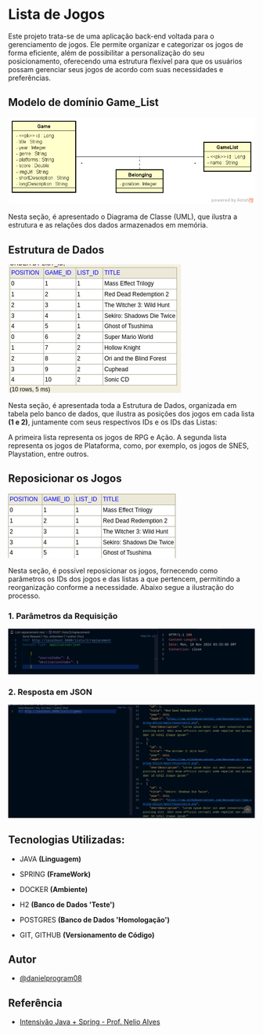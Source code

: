 # Lista de Jogos

Este projeto trata-se de uma aplicação back-end voltada para o gerenciamento de jogos. Ele permite organizar e categorizar os jogos de forma eficiente, além de possibilitar a personalização do seu posicionamento, oferecendo uma estrutura flexível para que os usuários possam gerenciar seus jogos de acordo com suas necessidades e preferências.

## Modelo de domínio Game_List

![Modelo de domínio DSList](https://raw.githubusercontent.com/devsuperior/java-spring-dslist/main/resources/dslist-model.png)

Nesta seção, é apresentado o Diagrama de Classe (UML), que ilustra a estrutura e as relações dos dados armazenados em memória.

## Estrutura de Dados

![alt text](./img/image-1.png)

Nesta seção, é apresentada toda a Estrutura de Dados, organizada em tabela pelo banco de dados, que ilustra as posições dos jogos em cada lista **(1 e 2)**, juntamente com seus respectivos IDs e os IDs das Listas:

A primeira lista representa os jogos de RPG e Ação.
A segunda lista representa os jogos de Plataforma, como, por exemplo, os jogos de SNES, Playstation, entre outros.

## Reposicionar os Jogos 

![alt text](./img/imagem-2.png)

Nesta seção, é possível reposicionar os jogos, fornecendo como parâmetros os IDs dos jogos e das listas a que pertencem, permitindo a reorganização conforme a necessidade. Abaixo segue a ilustração do processo.

### 1. Parâmetros da Requisição

![alt text](./img/imagem-3.png)

### 2. Resposta em JSON

![alt text](./img/imagem-4.png)

## Tecnologias Utilizadas:

- JAVA **(Linguagem)**

- SPRING **(FrameWork)**

- DOCKER **(Ambiente)**

- H2 **(Banco de Dados 'Teste')**

- POSTGRES **(Banco de Dados 'Homologação')**

- GIT, GITHUB **(Versionamento de Código)**

## Autor

- [@danielprogram08](https://github.com/danielprogram08)

## Referência

- [Intensivão Java + Spring - Prof. Nelio Alves](https://devsuperior.com.br/)
